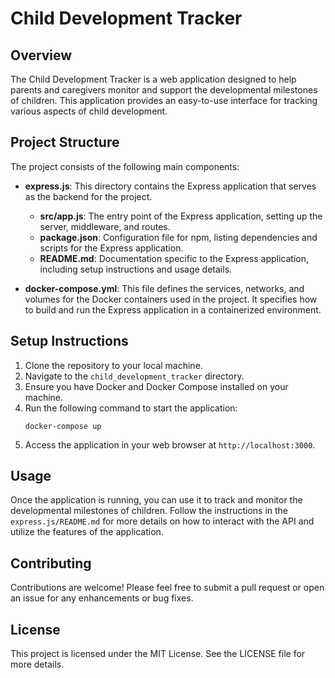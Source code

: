 # Child Development Tracker

## Overview
The Child Development Tracker is a web application designed to help parents and caregivers monitor and support the developmental milestones of children. This application provides an easy-to-use interface for tracking various aspects of child development.

## Project Structure
The project consists of the following main components:

- **express.js**: This directory contains the Express application that serves as the backend for the project.
  - **src/app.js**: The entry point of the Express application, setting up the server, middleware, and routes.
  - **package.json**: Configuration file for npm, listing dependencies and scripts for the Express application.
  - **README.md**: Documentation specific to the Express application, including setup instructions and usage details.

- **docker-compose.yml**: This file defines the services, networks, and volumes for the Docker containers used in the project. It specifies how to build and run the Express application in a containerized environment.

## Setup Instructions
1. Clone the repository to your local machine.
2. Navigate to the `child_development_tracker` directory.
3. Ensure you have Docker and Docker Compose installed on your machine.
4. Run the following command to start the application:
   ```
   docker-compose up
   ```
5. Access the application in your web browser at `http://localhost:3000`.

## Usage
Once the application is running, you can use it to track and monitor the developmental milestones of children. Follow the instructions in the `express.js/README.md` for more details on how to interact with the API and utilize the features of the application.

## Contributing
Contributions are welcome! Please feel free to submit a pull request or open an issue for any enhancements or bug fixes.

## License
This project is licensed under the MIT License. See the LICENSE file for more details.